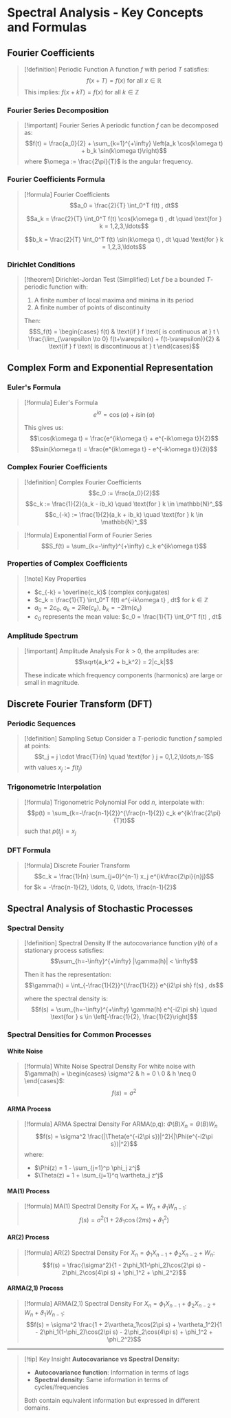 # Spectral Analysis - Key Concepts and Formulas

## Fourier Coefficients

> [!definition] Periodic Function A function $f$ with period $T$ satisfies: $$f(x + T) = f(x) \text{ for all } x \in \mathbb{R}$$ This implies: $f(x + kT) = f(x)$ for all $k \in \mathbb{Z}$

### Fourier Series Decomposition

> [!important] Fourier Series A periodic function $f$ can be decomposed as: $$f(t) = \frac{a_0}{2} + \sum_{k=1}^{+\infty} \left(a_k \cos(k\omega t) + b_k \sin(k\omega t)\right)$$ where $\omega := \frac{2\pi}{T}$ is the angular frequency.

### Fourier Coefficients Formula

> [!formula] Fourier Coefficients $$a_0 = \frac{2}{T} \int_0^T f(t) , dt$$
> 
> $$a_k = \frac{2}{T} \int_0^T f(t) \cos(k\omega t) , dt \quad \text{for } k = 1,2,3,\ldots$$
> 
> $$b_k = \frac{2}{T} \int_0^T f(t) \sin(k\omega t) , dt \quad \text{for } k = 1,2,3,\ldots$$

### Dirichlet Conditions

> [!theorem] Dirichlet-Jordan Test (Simplified) Let $f$ be a bounded $T$-periodic function with:
> 
> 1. A finite number of local maxima and minima in its period
> 2. A finite number of points of discontinuity
> 
> Then: $$S_f(t) = \begin{cases} f(t) & \text{if } f \text{ is continuous at } t \ \frac{\lim_{\varepsilon \to 0} f(t+\varepsilon) + f(t-\varepsilon)}{2} & \text{if } f \text{ is discontinuous at } t \end{cases}$$

## Complex Form and Exponential Representation

### Euler's Formula

> [!formula] Euler's Formula $$e^{i\alpha} = \cos(\alpha) + i\sin(\alpha)$$
> 
> This gives us: $$\cos(k\omega t) = \frac{e^{ik\omega t} + e^{-ik\omega t}}{2}$$ $$\sin(k\omega t) = \frac{e^{ik\omega t} - e^{-ik\omega t}}{2i}$$

### Complex Fourier Coefficients

> [!definition] Complex Fourier Coefficients 
> $$c_0 := \frac{a_0}{2}$$ 
> $$c_k := \frac{1}{2}(a_k - ib_k) \quad \text{for } k \in \mathbb{N}^_$$ 
> $$c_{-k} := \frac{1}{2}(a_k + ib_k) \quad \text{for } k \in \mathbb{N}^_$$

> [!formula] Exponential Form of Fourier Series $$S_f(t) = \sum_{k=-\infty}^{+\infty} c_k e^{ik\omega t}$$

### Properties of Complex Coefficients

> [!note] Key Properties
> 
> - $c_{-k} = \overline{c_k}$ (complex conjugates)
> - $c_k = \frac{1}{T} \int_0^T f(t) e^{-ik\omega t} , dt$ for $k \in \mathbb{Z}$
> - $a_0 = 2c_0$, $a_k = 2\text{Re}(c_k)$, $b_k = -2\text{Im}(c_k)$
> - $c_0$ represents the mean value: $c_0 = \frac{1}{T} \int_0^T f(t) , dt$

### Amplitude Spectrum

> [!important] Amplitude Analysis For $k > 0$, the amplitudes are: $$\sqrt{a_k^2 + b_k^2} = 2|c_k|$$
> 
> These indicate which frequency components (harmonics) are large or small in magnitude.

## Discrete Fourier Transform (DFT)

### Periodic Sequences

> [!definition] Sampling Setup Consider a $T$-periodic function $f$ sampled at points: $$t_j = j \cdot \frac{T}{n} \quad \text{for } j = 0,1,2,\ldots,n-1$$ with values $x_j := f(t_j)$

### Trigonometric Interpolation

> [!formula] Trigonometric Polynomial For odd $n$, interpolate with: $$p(t) = \sum_{k=-\frac{n-1}{2}}^{\frac{n-1}{2}} c_k e^{ik\frac{2\pi}{T}t}$$ such that $p(t_j) = x_j$

### DFT Formula

> [!formula] Discrete Fourier Transform $$c_k = \frac{1}{n} \sum_{j=0}^{n-1} x_j e^{ik\frac{2\pi}{n}j}$$ for $k = -\frac{n-1}{2}, \ldots, 0, \ldots, \frac{n-1}{2}$

## Spectral Analysis of Stochastic Processes

### Spectral Density

> [!definition] Spectral Density If the autocovariance function $\gamma(h)$ of a stationary process satisfies: $$\sum_{h=-\infty}^{+\infty} |\gamma(h)| < \infty$$
> 
> Then it has the representation: $$\gamma(h) = \int_{-\frac{1}{2}}^{\frac{1}{2}} e^{i2\pi sh} f(s) , ds$$
> 
> where the spectral density is: $$f(s) = \sum_{h=-\infty}^{+\infty} \gamma(h) e^{-i2\pi sh} \quad \text{for } s \in \left[-\frac{1}{2}, \frac{1}{2}\right]$$

### Spectral Densities for Common Processes

#### White Noise

> [!formula] White Noise Spectral Density For white noise with $\gamma(h) = \begin{cases} \sigma^2 & h = 0 \ 0 & h \neq 0 \end{cases}$: $$f(s) = \sigma^2$$

#### ARMA Process

> [!formula] ARMA Spectral Density For ARMA(p,q): $\Phi(B)X_n = \Theta(B)W_n$ $$f(s) = \sigma^2 \frac{|\Theta(e^{-i2\pi s})|^2}{|\Phi(e^{-i2\pi s})|^2}$$ where:
> 
> - $\Phi(z) = 1 - \sum_{j=1}^p \phi_j z^j$
> - $\Theta(z) = 1 + \sum_{j=1}^q \vartheta_j z^j$

#### MA(1) Process

> [!formula] MA(1) Spectral Density For $X_n = W_n + \vartheta_1 W_{n-1}$: $$f(s) = \sigma^2(1 + 2\vartheta_1 \cos(2\pi s) + \vartheta_1^2)$$

#### AR(2) Process

> [!formula] AR(2) Spectral Density For $X_n = \phi_1 X_{n-1} + \phi_2 X_{n-2} + W_n$: $$f(s) = \frac{\sigma^2}{1 - 2\phi_1(1-\phi_2)\cos(2\pi s) - 2\phi_2\cos(4\pi s) + \phi_1^2 + \phi_2^2}$$

#### ARMA(2,1) Process

> [!formula] ARMA(2,1) Spectral Density For $X_n = \phi_1 X_{n-1} + \phi_2 X_{n-2} + W_n + \vartheta_1 W_{n-1}$: $$f(s) = \sigma^2 \frac{1 + 2\vartheta_1\cos(2\pi s) + \vartheta_1^2}{1 - 2\phi_1(1-\phi_2)\cos(2\pi s) - 2\phi_2\cos(4\pi s) + \phi_1^2 + \phi_2^2}$$

---

> [!tip] Key Insight **Autocovariance vs Spectral Density:**
> 
> - **Autocovariance function**: Information in terms of lags
> - **Spectral density**: Same information in terms of cycles/frequencies
> 
> Both contain equivalent information but expressed in different domains.